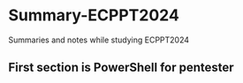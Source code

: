 # Summary-ECPPT2024
Summaries and notes while studying ECPPT2024


## First section is PowerShell for pentester
